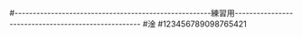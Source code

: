 #------------------------------------------------------練習用----------------------------------------------------
#淦
#123456789098765421